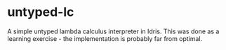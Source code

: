 # untyped-lc
A simple untyped lambda calculus interpreter in Idris. This was done as a learning exercise - the implementation is probably far from optimal.
